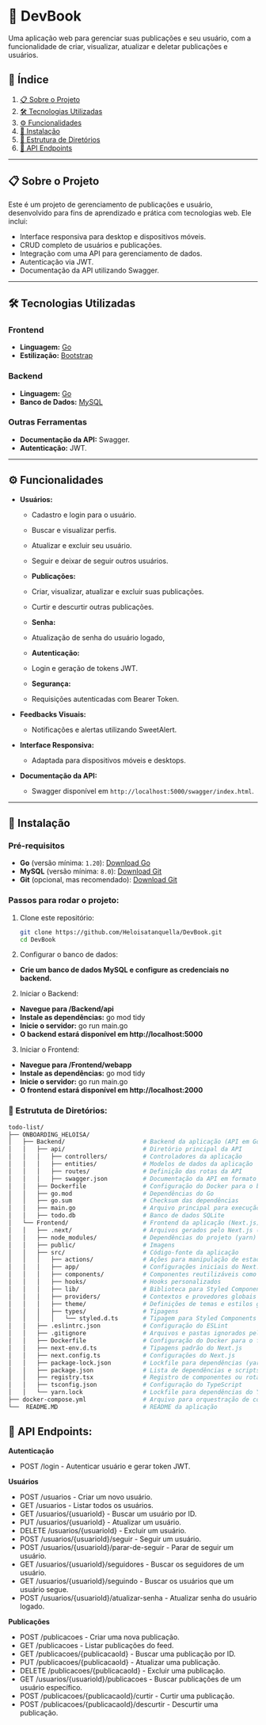 
# 🚀 **DevBook**

Uma aplicação web para gerenciar suas publicações e seu usuário, com a funcionalidade de criar, visualizar, atualizar e deletar publicações e usuários.

## 📝 **Índice**
1. [📋 Sobre o Projeto](#sobre-o-projeto)
2. [🛠️ Tecnologias Utilizadas](#tecnologias-utilizadas)
4. [⚙️ Funcionalidades](#funcionalidades)
5. [🚀 Instalação](#instalação)
6. [📁 Estrutura de Diretórios](#estrutura-de-diretórios)
7. [📌 API Endpoints](#api-endpoints)

---

## **📋 Sobre o Projeto**
Este é um projeto de gerenciamento de publicações e usuário, desenvolvido para fins de aprendizado e prática com tecnologias web. Ele inclui:
- Interface responsiva para desktop e dispositivos móveis.
- CRUD completo de usuários e publicações.
- Integração com uma API para gerenciamento de dados.
- Autenticação via JWT.
- Documentação da API utilizando Swagger.

---

## **🛠️ Tecnologias Utilizadas**
### **Frontend**
- **Linguagem:** [Go](https://go.dev/learn/)
- **Estilização:** [Bootstrap](https://getbootstrap.com/)

### **Backend**
- **Linguagem:** [Go](https://go.dev/learn/)
- **Banco de Dados:** [MySQL](https://dev.mysql.com/doc/)

### **Outras Ferramentas**
- **Documentação da API:** Swagger.
- **Autenticação:** JWT.

---

## **⚙️ Funcionalidades**
- **Usuários:**
  - Cadastro e login para o usuário.
  - Buscar e visualizar perfis.
  - Atualizar e excluir seu usuário.
  - Seguir e deixar de seguir outros usuários.

  - **Publicações:**
  - Criar, visualizar, atualizar e excluir suas publicações.
  - Curtir e descurtir outras publicações.

  - **Senha:**
  - Atualização de senha do usuário logado,

  - **Autenticação:**
  - Login e geração de tokens JWT.

  - **Segurança:**
  - Requisições autenticadas com Bearer Token.

- **Feedbacks Visuais:**
  - Notificações e alertas utilizando SweetAlert.

- **Interface Responsiva:**
  - Adaptada para dispositivos móveis e desktops.

- **Documentação da API:**
  - Swagger disponível em `http://localhost:5000/swagger/index.html`.

---

## **🚀 Instalação**
### Pré-requisitos
- **Go** (versão mínima: `1.20`): [Download Go](https://go.dev/)
- **MySQL** (versão mínima: `8.0`): [Download Git](https://dev.mysql.com/downloads/)
- **Git** (opcional, mas recomendado): [Download Git](https://git-scm.com/)

### Passos para rodar o projeto:

1. Clone este repositório:
   ```bash
   git clone https://github.com/Heloisatanquella/DevBook.git
   cd DevBook

1. Configurar o banco de dados:
 - **Crie um banco de dados MySQL e configure as credenciais no backend.**

2. Iniciar o Backend:
 - **Navegue para /Backend/api**
 - **Instale as dependências:** go mod tidy
 - **Inicie o servidor:** go run main.go
 - **O backend estará disponível em http://localhost:5000**

 3. Iniciar o Frontend:
 - **Navegue para /Frontend/webapp**
 - **Instale as dependências:** go mod tidy
 - **Inicie o servidor:** go run main.go
 - **O frontend estará disponível em http://localhost:2000**

### 📁 Estrututa de Diretórios:

```bash 
todo-list/
├── ONBOARDING_HELOISA/
│   ├── Backend/                      # Backend da aplicação (API em Go)
│   │   ├── api/                      # Diretório principal da API
│   │   │   ├── controllers/          # Controladores da aplicação 
│   │   │   ├── entities/             # Modelos de dados da aplicação
│   │   │   ├── routes/               # Definição das rotas da API
│   │   │   ├── swagger.json          # Documentação da API em formato Swagger
│   │   ├── Dockerfile                # Configuração do Docker para o backend
│   │   ├── go.mod                    # Dependências do Go
│   │   ├── go.sum                    # Checksum das dependências
│   │   ├── main.go                   # Arquivo principal para execução da API
│   │   ├── todo.db                   # Banco de dados SQLite 
│   └── Frontend/                     # Frontend da aplicação (Next.js)
│   │   ├── .next/                    # Arquivos gerados pelo Next.js (build)
│   │   ├── node_modules/             # Dependências do projeto (yarn)
│   │   ├── public/                   # Imagens
│   │   ├── src/                      # Código-fonte da aplicação
│   │   │   ├── actions/              # Ações para manipulação de estados e dados da API
│   │   │   ├── app/                  # Configurações iniciais do Next.js
│   │   │   ├── components/           # Componentes reutilizáveis como botões, listas e formulários
│   │   │   ├── hooks/                # Hooks personalizados
│   │   │   ├── lib/                  # Biblioteca para Styled Components
│   │   │   ├── providers/            # Contextos e provedores globais
│   │   │   ├── theme/                # Definições de temas e estilos globais
│   │   │   ├── types/                # Tipagens 
│   │   │   │   └── styled.d.ts       # Tipagem para Styled Components
│   │   ├── .eslintrc.json            # Configuração do ESLint
│   │   ├── .gitignore                # Arquivos e pastas ignorados pelo Git
│   │   ├── Dockerfile                # Configuração do Docker para o frontend
│   │   ├── next-env.d.ts             # Tipagens padrão do Next.js
│   │   ├── next.config.ts            # Configurações do Next.js
│   │   ├── package-lock.json         # Lockfile para dependências (yarn)
│   │   ├── package.json              # Lista de dependências e scripts do projeto
│   │   ├── registry.tsx              # Registro de componentes ou rotas
│   │   ├── tsconfig.json             # Configuração do TypeScript
│   │   └── yarn.lock                 # Lockfile para dependências do Yarn
├── docker-compose.yml                # Arquivo para orquestração de contêineres Docker
└──  README.MD                        # README da aplicação

```

## 📌 API Endpoints:

**Autenticação**
- POST /login - Autenticar usuário e gerar token JWT.

**Usuários**
- POST /usuarios - Criar um novo usuário.
- GET /usuarios - Listar todos os usuários.
- GET /usuarios/{usuarioId} - Buscar um usuário por ID.
- PUT /usuarios/{usuarioId} - Atualizar um usuário.
- DELETE /usuarios/{usuarioId} - Excluir um usuário.
- POST /usuarios/{usuarioId}/seguir - Seguir um usuário.
- POST /usuarios/{usuarioId}/parar-de-seguir - Parar de seguir um usuário.
- GET /usuarios/{usuarioId}/seguidores - Buscar os seguidores de um usuário.
- GET /usuarios/{usuarioId}/seguindo - Buscar os usuários que um usuário segue.
- POST /usuarios/{usuarioId}/atualizar-senha - Atualizar senha do usuário logado.

**Publicações**

- POST /publicacoes - Criar uma nova publicação.
- GET /publicacoes - Listar publicações do feed.
- GET /publicacoes/{publicacaoId} - Buscar uma publicação por ID.
- PUT /publicacoes/{publicacaoId} - Atualizar uma publicação.
- DELETE /publicacoes/{publicacaoId} - Excluir uma publicação.
- GET /usuarios/{usuarioId}/publicacoes - Buscar publicações de um usuário específico.
- POST /publicacoes/{publicacaoId}/curtir - Curtir uma publicação.
- POST /publicacoes/{publicacaoId}/descurtir - Descurtir uma publicação.
